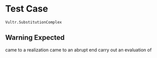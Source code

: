 # Test Case

    Vultr.SubstitutionComplex

## Warning Expected

came to a realization
came to an abrupt end
carry out an evaluation of
